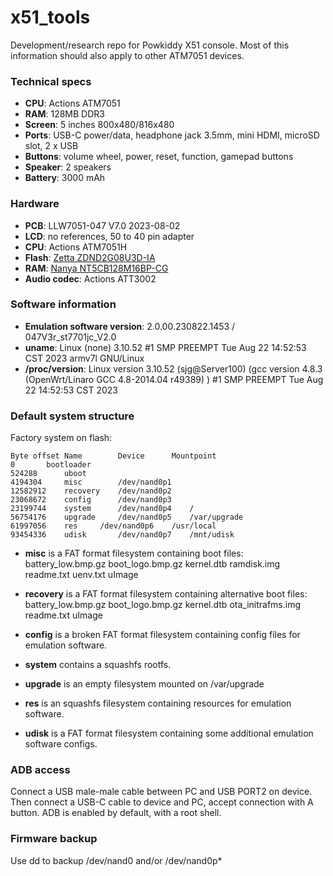 # x51_tools

Development/research repo for Powkiddy X51 console.
Most of this information should also apply to other ATM7051 devices.


### Technical specs

- **CPU**: Actions ATM7051
- **RAM**: 128MB DDR3
- **Screen**: 5 inches 800x480/816x480
- **Ports**: USB-C power/data, headphone jack 3.5mm, mini HDMI, microSD slot, 2 x USB
- **Buttons**: volume wheel, power, reset, function, gamepad buttons
- **Speaker**: 2 speakers
- **Battery**: 3000 mAh


### Hardware

- **PCB**: LLW7051-047 V7.0 2023-08-02
- **LCD**: no references, 50 to 40 pin adapter
- **CPU**: Actions ATM7051H
- **Flash**: [Zetta ZDND2G08U3D-IA](http://www.zettadevice.com/upload/file/pdf/DS_Zetta_2Gb_PPI_NAND_Flash%20(Rev_A).pdf)
- **RAM**: [Nanya NT5CB128M16BP-CG](https://www.datasheets360.com/pdf/2902671752543230045)
- **Audio codec**: Actions ATT3002


### Software information

- **Emulation software version**: 2.0.00.230822.1453 / 047V3r_st7701jc_V2.0
- **uname**: Linux (none) 3.10.52 #1 SMP PREEMPT Tue Aug 22 14:52:53 CST 2023 armv7l GNU/Linux
- **/proc/version**: Linux version 3.10.52 (sjg@Server100) (gcc version 4.8.3 (OpenWrt/Linaro GCC 4.8-2014.04 r49389) ) #1 SMP PREEMPT Tue Aug 22 14:52:53 CST 2023


### Default system structure

Factory system on flash:

	Byte offset	Name		Device		Mountpoint
	0		bootloader
	524288		uboot
	4194304		misc		/dev/nand0p1
	12582912	recovery	/dev/nand0p2
	23068672	config		/dev/nand0p3
	23199744	system		/dev/nand0p4	/
	56754176	upgrade		/dev/nand0p5	/var/upgrade
	61997056	res		/dev/nand0p6	/usr/local
	93454336	udisk		/dev/nand0p7	/mnt/udisk

- **misc** is a FAT format filesystem containing boot files:
	battery_low.bmp.gz
	boot_logo.bmp.gz
	kernel.dtb
	ramdisk.img
	readme.txt
	uenv.txt
	uImage

- **recovery** is a FAT format filesystem containing alternative boot files:
	battery_low.bmp.gz
	boot_logo.bmp.gz
	kernel.dtb
	ota_initrafms.img
	readme.txt
	uImage

- **config** is a broken FAT format filesystem containing config files for emulation software.

- **system** contains a squashfs rootfs.

- **upgrade** is an empty filesystem mounted on /var/upgrade

- **res** is an squashfs filesystem containing resources for emulation software.

- **udisk** is a FAT format filesystem containing some additional emulation software configs.


### ADB access

Connect a USB male-male cable between PC and USB PORT2 on device. Then connect a USB-C cable to device and PC, accept connection with A button.
ADB is enabled by default, with a root shell.


### Firmware backup

Use dd to backup /dev/nand0 and/or /dev/nand0p*


